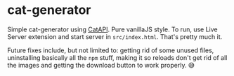 # cat-generator
Simple cat-generator using [CatAPI](https://thecatapi.com/). Pure vanillaJS style. To run, use Live Server extension and start server
in `src/index.html`. That's pretty much it.

Future fixes include, but not limited to: getting rid of some unused files, uninstalling basically all the `npm` stuff, making it so
reloads don't get rid of all the images and getting the download button to work properly. 😅
